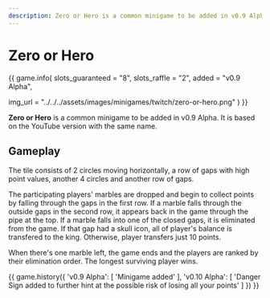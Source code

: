 ```yaml
---
description: Zero or Hero is a common minigame to be added in v0.9 Alpha. It is based on the YouTube version with the same name.
---
```


# Zero or Hero

{{ game.info(
  slots_guaranteed = "8",
  slots_raffle     = "2",
  added            = "v0.9 Alpha",
  
  img_url = "../../../assets/images/minigames/twitch/zero-or-hero.png"
) }}

**Zero or Hero** is a common minigame to be added in v0.9 Alpha. It is based on the YouTube version with the same name.

## Gameplay

The tile consists of 2 circles moving horizontally, a row of gaps with high point values, another 4 circles and another row of gaps.

The participating players' marbles are dropped and begin to collect points by falling through the gaps in the first row. If a marble falls through the outside gaps in the second row, it appears back in the game through the pipe at the top. If a marble falls into one of the closed gaps, it is eliminated from the game. If that gap had a skull icon, all of player's balance is transfered to the king. Otherwise, player transfers just 10 points.

When there's one marble left, the game ends and the players are ranked by their elimination order. The longest surviving player wins.

{{ game.history({
  'v0.9 Alpha': [
    'Minigame added'
  ],
  'v0.10 Alpha': [
    'Danger Sign added to further hint at the possible risk of losing all your points'
  ]
}) }}